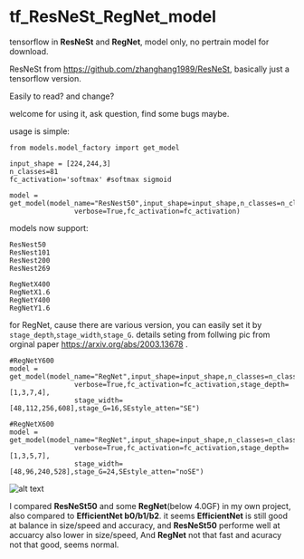 # tf_ResNeSt_RegNet_model
 tensorflow in **ResNeSt** and **RegNet**, model only, no pertrain model for download.

ResNeSt from https://github.com/zhanghang1989/ResNeSt, basically just a tensorflow version. 

Easily to read? and change?

welcome for using it, ask question, find some bugs maybe.

usage is simple: 
```
from models.model_factory import get_model

input_shape = [224,244,3]
n_classes=81
fc_activation='softmax' #softmax sigmoid

model = get_model(model_name="ResNest50",input_shape=input_shape,n_classes=n_classes,
                verbose=True,fc_activation=fc_activation)
```

models now support:
```
ResNest50
ResNest101
ResNest200
ResNest269

RegNetX400
RegNetX1.6
RegNetY400
RegNetY1.6

```

for RegNet, cause there are various version, you can easily set it by `stage_depth`,`stage_width`,`stage_G`.
details seting from follwing pic from orginal paper https://arxiv.org/abs/2003.13678 .

```
#RegNetY600
model = get_model(model_name="RegNet",input_shape=input_shape,n_classes=n_classes,
                verbose=True,fc_activation=fc_activation,stage_depth=[1,3,7,4],
                stage_width=[48,112,256,608],stage_G=16,SEstyle_atten="SE")
       
#RegNetX600
model = get_model(model_name="RegNet",input_shape=input_shape,n_classes=n_classes,
                verbose=True,fc_activation=fc_activation,stage_depth=[1,3,5,7],
                stage_width=[48,96,240,528],stage_G=24,SEstyle_atten="noSE")
```

![alt text](https://raw.githubusercontent.com/QiaoranC/tf_ResNeSt_RegNet_model/master/readme_img/regnet_setting.png)


I compared **ResNeSt50** and some **RegNet**(below 4.0GF) in my own project, also compared to **EfficientNet b0/b1/b2**.
it seems **EfficientNet** is still good at balance in size/speed and accuracy, and **ResNeSt50** performe well at accuarcy also lower in size/speed, And **RegNet** not that fast and acuracy not that good, seems normal.

